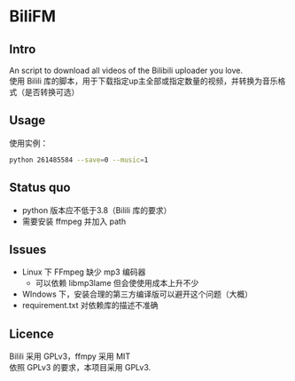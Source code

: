 # BiliFM
## Intro
An script to download all videos of the Bilibili uploader you love.  
使用 Bilili 库的脚本，用于下载指定up主全部或指定数量的视频，并转换为音乐格式（是否转换可选）
## Usage
使用实例：
```Bash
python 261485584 --save=0 --music=1 
```
## Status quo
* python 版本应不低于3.8（Bilili 库的要求）
* 需要安装 ffmpeg 并加入 path
## Issues
* Linux 下 FFmpeg 缺少 mp3 编码器
  * 可以依赖 libmp3lame 但会使使用成本上升不少
* WIndows 下，安装合理的第三方编译版可以避开这个问题（大概）
* requirement.txt 对依赖库的描述不准确
## Licence
Bilili 采用 GPLv3，ffmpy 采用 MIT  
依照 GPLv3 的要求，本项目采用 GPLv3.
